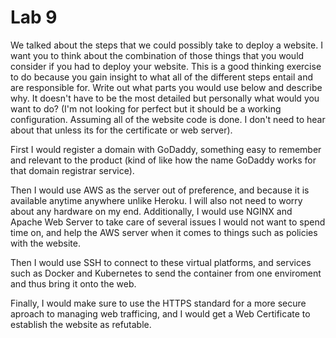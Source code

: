 # Lab 9

We talked about the steps that we could possibly take to deploy a website. I want you to think about the combination of those things that you would consider if you had to deploy your website. This is a good thinking exercise to do because you gain insight to what all of the different steps entail and are responsible for. Write out what parts you would use below and describe why. It doesn't have to be the most detailed but personally what would you want to do? (I'm not looking for perfect but it should be a working configuration. Assuming all of the website code is done. I don't need to hear about that unless its for the certificate or web server).

<!-- Answer Down Here -->

First I would register a domain with GoDaddy, something easy to remember and relevant to the product (kind of like how the name GoDaddy works for that domain registrar service).

Then I would use AWS as the server out of preference, and because it is available anytime anywhere unlike Heroku. I will also not need to worry about any hardware on my end. 
Additionally, I would use NGINX and Apache Web Server to take care of several issues I would not want to spend time on, and help the AWS server when it comes to things such as policies with the website.

Then I would use SSH to connect to these virtual platforms, and services such as Docker and Kubernetes to send the container from one enviroment and thus bring it onto the web.

Finally, I would make sure to use the HTTPS standard for a more secure aproach to managing web trafficing, and I would get a Web Certificate to establish the website as refutable.